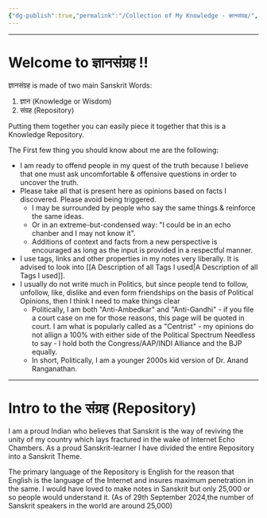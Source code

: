 ```yaml
---
{"dg-publish":true,"permalink":"/Collection of My Knowledge - ज्ञानसंग्रह/","tags":["gardenEntry"]}
---
```


---
# Welcome to ज्ञानसंग्रह !!

ज्ञानसंग्रह is made of two main Sanskrit Words: 
1. ज्ञान (Knowledge or Wisdom) 
2. संग्रह (Repository)

Putting them together you can easily piece it together that this is a Knowledge Repository.

The First few thing you should know about me are the following:
- I am ready to offend people in my quest of the truth because I believe that one must ask uncomfortable & offensive questions in order to uncover the truth.
- Please take all that is present here as opinions based on facts I discovered. Please avoid being triggered.
	- I may be surrounded by people who say the same things & reinforce the same ideas. 
	- Or in an extreme-but-condensed way: "I could be in an echo chanber and I may not know it".
	- Additions of context and facts from a new perspective is encouraged as long as the input is provided in a respectful manner.
- I use tags, links and other properties in my notes very liberally. It is advised to look into [[A Description of all Tags I used\|A Description of all Tags I used]].
- I usually do not write much in Politics, but since people tend to follow, unfollow, like, dislike and even form friendships on the basis of Political Opinions, then I think I need to make things clear
	- Politically, I am both "Anti-Ambedkar" and "Anti-Gandhi" - if you file a court case on me for those reasons, this page will be quoted in court. I am what is popularly called as a "Centrist" - my opinions do not allign a 100% with either side of the Political Spectrum Needless to say - I hold both the Congress/AAP/INDI Alliance and the BJP equally. 
	- In short, Politically, I am a younger 2000s kid version of Dr. Anand Ranganathan.

---
# Intro to the संग्रह (Repository)
I am a proud Indian who believes that Sanskrit is the way of reviving the unity of my country which lays fractured in the wake of Internet Echo Chambers.
As a proud Sanskrit-learner I have divided the entire Repository into a Sanskrit Theme. 

The primary language of the Repository is English for the reason that English is the language of the Internet and insures maximum penetration in the same. 
I would have loved to make notes in Sanskrit but only 25,000 or so people would understand it. (As of 29th September 2024,the number of Sanskrit speakers in the world are around 25,000)


